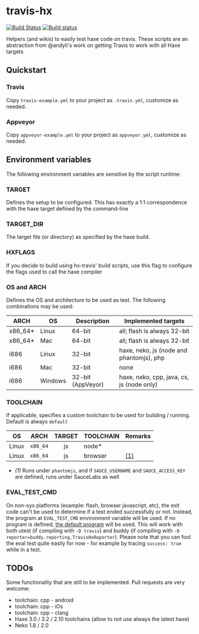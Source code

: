 # travis-hx
[![Build Status](https://travis-ci.org/waneck/travis-hx.svg?branch=master)](https://travis-ci.org/waneck/travis-hx)
[![Build status](https://ci.appveyor.com/api/projects/status/0n0ugcs76gt8423y)](https://ci.appveyor.com/project/waneck/travis-hx)

Helpers (and wikis) to easily test haxe code on travis. These scripts are an abstraction from @andyli's work on getting Travis to work with all Haxe targets

## Quickstart

### Travis
Copy `travis-example.yml` to your project as `.travis.yml`, customize as needed.

### Appveyor
Copy `appveyor-example.yml` to your project as `appveyor.yml`, customize as needed.

## Environment variables
The following environment variables are sensitive by the script runtime:

### TARGET
Defines the setup to be configured. This has exactly a 1:1 correspondence with the haxe target defined by the command-line

### TARGET_DIR
The target file (or directory) as specified by the haxe build.

### HXFLAGS
If you decide to build using hx-travis' build scripts, use this flag to configure the flags used to call the haxe compiler

### OS and ARCH
Defines the OS and architecture to be used as test. The following combinations may be used:

| ARCH    |    OS    | Description      |  Implemented targets                                  |
| ------  | -------- | ---------------- | ----------------------------------------------------- |
| x86_64* | Linux    | 64-bit           | all; flash is always 32-bit
| x86_64* | Mac      | 64-bit           | all; flash is always 32-bit
| i686    | Linux    | 32-bit           | haxe, neko, js (node and phantomjs), php
| i686    | Mac      | 32-bit           | none
| i686    | Windows  | 32-bit (AppVeyor)| haxe, neko, cpp, java, cs, js (node only)

### TOOLCHAIN
If applicable, specifies a custom toolchain to be used for building / running. Default is always `default`

|   OS    |    ARCH    |    TARGET    |  TOOLCHAIN  | Remarks
| ------- | :--------: | :----------: | ----------- | -------
| Linux   | `x86_64`   | js           | node* |
| Linux   | `x86_64`   | js           | browser | [(1)](#toolchain_remark_browser)

* <a name="toolchain_remark_browser" /> *(1)* Runs under `phantomjs`, and if `SAUCE_USERNAME` and `SAUCE_ACCESS_KEY` are defined, runs under SauceLabs as well

### EVAL_TEST_CMD
On non-sys platforms (example: flash, browser javascript, etc), the exit code can't be used to determine if a test ended successfully or not. Instead, the program at `EVAL_TEST_CMD` environment variable will be used. If no program is defined, [the default program](extra/evaluate-test/EvalTest.hx) will be used. This will work with both utest (if compiling with `-D travis`) and buddy (if compiling with `-D reporter=buddy.reporting.TravisHxReporter`). Please note that you can fool the eval test quite easily for now - for example by tracing `success: true` while in a test.

## TODOs
Some functionality that are still to be implemented. Pull requests are very welcome:

 * toolchain: cpp - android
 * toolchain: cpp - iOs
 * toolchain: cpp - clang
 * Haxe 3.0 / 3.2 / 2.10 toolchains (allow to not use always the latest haxe)
 * Neko 1.8 / 2.0

